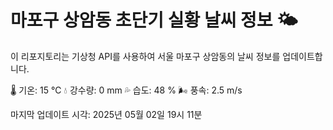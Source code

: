
# 마포구 상암동 초단기 실황 날씨 정보 🌤️

이 리포지토리는 기상청 API를 사용하여 서울 마포구 상암동의 날씨 정보를 업데이트합니다. 

🌡️ 기온: 15 ℃
💧 강수량: 0 mm
💦 습도: 48 %
🌬️ 풍속: 2.5 m/s

마지막 업데이트 시각: 2025년 05월 02일 19시 11분    
